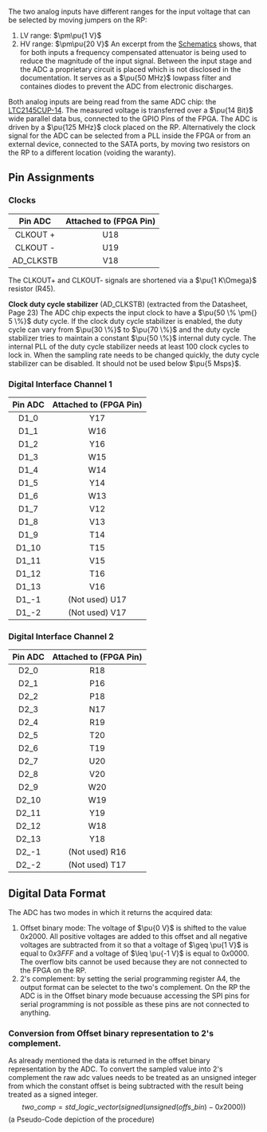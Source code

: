 The two analog inputs have different ranges for the input voltage that can be selected by moving jumpers on the RP:
1. LV range: $\pm\pu{1 V}$
2. HV range: $\pm\pu{20 V}$
An excerpt from the [Schematics](https://downloads.redpitaya.com/doc/Red_Pitaya_Schematics_v1.0.1.pdf) shows, that for both inputs a frequency compensated attenuator is being used to reduce the magnitude of the input signal. Between the input stage and the ADC a proprietary circuit is placed which is not disclosed in the documentation. It serves as a $\pu{50 MHz}$ lowpass filter and containes diodes to prevent the ADC from electronic discharges.

Both analog inputs are being read from the same ADC chip: the  [LTC2145CUP-14](https://www.analog.com/media/en/technical-documentation/data-sheets/21454314fa.pdf). The measured voltage is transferred over a $\pu{14 Bit}$ wide parallel data bus, connected to the GPIO Pins of the FPGA. The ADC is driven by a $\pu{125 MHz}$ clock placed on the RP. Alternatively the clock signal for the ADC can be selected from a PLL inside the FPGA or from an external device, connected to the SATA ports, by moving two resistors on the RP to a different location (voiding the waranty).
## Pin Assignments

### Clocks
|  Pin ADC  | Attached to (FPGA Pin) |
| :-------: | :--------------------: |
| CLKOUT +  |          U18           |
| CLKOUT -  |          U19           |
| AD_CLKSTB |          V18           |
The CLKOUT+ and CLKOUT- signals are shortened via a $\pu{1 K\Omega}$ resistor (R45).

**Clock duty cycle stabilizer** (AD_CLKSTB)
(extracted from the Datasheet, Page 23)
The ADC chip expects the input clock to have a $\pu{50 \% \pm{} 5 \%}$ duty cycle. If the clock duty cycle stabilizer is enabled, the duty cycle can vary from $\pu{30 \%}$ to $\pu{70 \%}$ and the duty cycle stabilizer tries to maintain a constant $\pu{50 \%}$ internal duty cycle. The internal PLL of the duty cycle stabilizer needs at least 100 clock cycles to lock in. When the sampling rate needs to be changed quickly, the duty cycle stabilizer can be disabled. It should not be used below $\pu{5 Msps}$.
### Digital Interface Channel 1

| Pin ADC | Attached to (FPGA Pin) |
| :-----: | :--------------------: |
|  D1_0   |          Y17           |
|  D1_1   |          W16           |
|  D1_2   |          Y16           |
|  D1_3   |          W15           |
|  D1_4   |          W14           |
|  D1_5   |          Y14           |
|  D1_6   |          W13           |
|  D1_7   |          V12           |
|  D1_8   |          V13           |
|  D1_9   |          T14           |
|  D1_10  |          T15           |
|  D1_11  |          V15           |
|  D1_12  |          T16           |
|  D1_13  |          V16           |
|  D1_-1  |     (Not used) U17     |
|  D1_-2  |     (Not used) V17     |
### Digital Interface Channel 2

| Pin ADC | Attached to (FPGA Pin) |
| :-----: | :--------------------: |
|  D2_0   |          R18           |
|  D2_1   |          P16           |
|  D2_2   |          P18           |
|  D2_3   |          N17           |
|  D2_4   |          R19           |
|  D2_5   |          T20           |
|  D2_6   |          T19           |
|  D2_7   |          U20           |
|  D2_8   |          V20           |
|  D2_9   |          W20           |
|  D2_10  |          W19           |
|  D2_11  |          Y19           |
|  D2_12  |          W18           |
|  D2_13  |          Y18           |
|  D2_-1  |     (Not used) R16     |
|  D2_-2  |     (Not used) T17     |
## Digital Data Format
The ADC has two modes in which it returns the acquired data:
1. Offset binary mode: The voltage of $\pu{0 V}$ is shifted to the value $0x2000$. All positive voltages are added to this offset and all negative voltages are subtracted from it so that a voltage of $\geq \pu{1 V}$ is equal to $0x3FFF$ and a voltage of $\leq \pu{-1 V}$ is equal to $0x0000$. The overflow bits cannot be used because they are not connected to the FPGA on the RP.
2. 2's complement: by setting the serial programming register A4, the output format can be selectet to the two's complement.
On the RP the ADC is in the Offset binary mode becuause accessing the SPI pins for serial programming is not possible as these pins are not connected to anything.

### Conversion from Offset binary representation to 2's complement.
As already mentioned the data is returned in the offset binary representation by the ADC. To convert the sampled value into 2's complement the raw adc values needs to be treated as an unsigned integer from which the constant offset is being subtracted with the result being treated as a signed integer.
$$
two\_comp = std\_logic\_vector( signed(unsigned(offs\_bin) - 0x2000) )
$$
(a Pseudo-Code depiction of the procedure)

